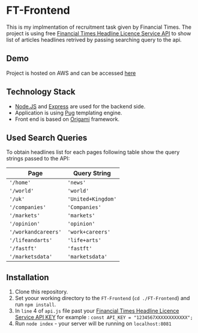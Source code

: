 # FT-Frontend
This is my implmentation of recruitment task given by Financial Times. 
The project is using free [Financial Times Headline Licence Service API](https://developer.ft.com/portal/docs-start-here) to show list of articles headlines retrived by passing searching query to the api. 
## Demo
Project is hosted on AWS and can be accessed [here](http://ft-env.us-east-2.elasticbeanstalk.com)
## Technology Stack
- [Node.JS](https://nodejs.org) and [Express](https://expressjs.com/) are used for the backend side.
- Application is using  [Pug](https://pugjs.org/api/getting-started.html) templating engine.
-  Front end is based on [Origami](http://origami.ft.com/)  framework.

## Used Search Queries

To obtain headlines list for each pages following table show the query strings passed to the API:

|     Page       |Query String |
|----------------|-------------------------------|
|`'/home'`|`'news'`|
|`'/world'`|`'world'`|
|`'/uk'`|`'United+Kingdom'`|
|`'/companies'`|`'Companies'`|
|`'/markets'`|`'markets'`|
|`'/opinion'`|`'opinion'`|
|`'/workandcareers'`|`'work+careers'`|
|`'/lifeandarts'`|`'life+arts'`|
|`'/fastft'`|`'fastft'`|
|`'/marketsdata'`|`'marketsdata'`|

## Installation
1. Clone this repository.
2. Set yoour working directory to the `FT-Frontend` (`cd ./FT-Frontend`)  and run `npm install`.
3. In `line` 4  of `api.js` file past your [Financial Times Headline Licence Service API KEY](https://developer.ft.com/portal/docs-start-here) for example : `const API_KEY = "1234567XXXXXXXXXXXX";`
4. Run `node index` - your server will be running on `localhost:8081`
